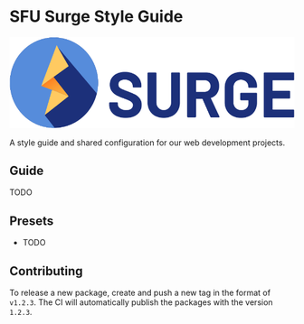 # SFU Surge Style Guide

<img src=".github/assets/surge.svg" alt="SFU Surge Logo" />

A style guide and shared configuration for our web development projects.

## Guide

TODO

## Presets

- TODO

## Contributing

To release a new package, create and push a new tag in the format of `v1.2.3`. The CI will automatically publish the packages with the version `1.2.3`.
